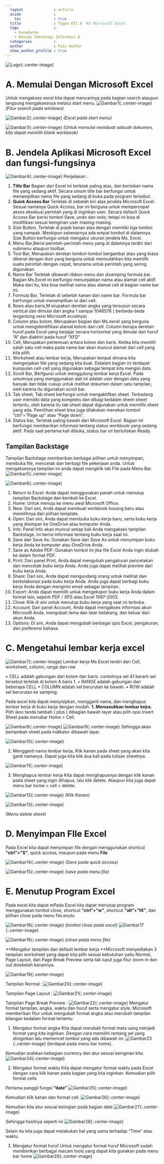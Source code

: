 ```yaml
---
  layout              : article
  aside               :
    toc               : true
  title               : Tugas KTI A '#3 Microsoft Excel
  tags                : 
    - Gunadarma
    - Konsep Teknologi Informasi A
  categories          : 
  author              : Faiz Authar
  show_author_profile : true
---
```

![Logo](/assets/images/Posts/2020-04-20-KTI-A-4/logo.png){:.center-image}

# A. Memulai Dengan Microsoft Excel
Untuk mengakses excel kita dapat mencarinya pada bagian search ataupun langsung mengaksesnya melalui start menu.
![Gambar1](/assets/images/Posts/2020-04-20-KTI-A-4/image001.png){:.center-image}
*(Fitur search pada windows)*

![Gambar2](/assets/images/Posts/2020-04-20-KTI-A-4/image002.png){:.center-image}
*(Excel pada start menu)*

![Gambar3](/assets/images/Posts/2020-04-20-KTI-A-4/image003.png){:.center-image}
*(Untuk memulai membuat sebuah dokumen, kita dapat memilih blank workbook)*

# B. Jendela Aplikasi Microsoft Excel dan fungsi-fungsinya
![Gambar4](/assets/images/Posts/2020-04-20-KTI-A-4/image004.png){:.center-image}
Penjelasan : 
1. **Title Bar** Bagian dari Excel ini terletak paling atas, dan berisikan nama file yang sedang aktif. Secara umum title bar berfungsi untuk menampilkan nama file yang sedang di buka pada program tersebut. 
2. **Quick Access Bar** Terletak di sebelah kiri atas jendela Microsoft Excel. Sesuai namanya Quick Access, bar ini berguna untuk mempercepat akses eksekusi perintah yang di inginkan user. Secara default Quick Access Bar berisi tombol Save, undo dan redo, tetapi ini bisa di modifikasi sesuai keinginan user masing-masing.
3. Size Button, Terletak di pojok kanan atas dengan memiliki tiga tombol yang nampak. Meskipun sebenarnya ada empat tombol di dalamnya. Size Button berfungsi untuk mengatur ukuran jendela Ms. Excel.
4. Menu Bar,Berisi perintah-perintah menu yang di dalamnya terdiri dari submenu ataupun toolbar.
5. Tool Bar, Merupakan deretan tombol-tombol bergambar atau yang biasa dikenal dengan ikon yang berguna untuk memudahkan kita memilih suatu perintah dengan cepat, terutama untuk perintah yang sering digunakan.
6. Name Bar Terletak dibawah ribbon menu dan disamping formula bar. Bagian Ms.Excel ini berfungsi menunjukkan nama atau alamat cell aktif. Maka dari itu, kita bisa melihat nama atau alamat cell di bagian name bar ini.
7. Formula Bar, Terletak di sebelah kanan dari name bar. Formula bar berfungsi untuk menampilkan isi dari cell.
8. Rows atau baris,M erupakan deretan angka yang tersusun secara vertical dan dimulai dari angka 1 sampai 1048576 ( berbeda-beda tergantung versi Microsoft eccelnya)
9. Column atau kolom, Merupakan bagian dari Ms.excel yang berguna untuk mengidentifikasi alamat kolom dari cell. Column berupa deretan huruf pada Excel yang berjajar secara horizontal yang dimulai dari huruf “A” dan diakhiri pada huruf “XFD”
10. Cell, Merupakan pertemuan antara kolom dan baris. Ketika kita memilih salah satu cell maka pada name bar akan muncul alamat dari cell yang kita pilih.
11. Worksheet atau lembar kerja, Merupakan tempat dimana kita mengerjakan file yang sedang kita buat. Didalam bagian ini terdapat kumpulan cell-cell yang digunakan sebagai tempat kita mengisi data.
12. Scroll Bar, Berfgunsi untuk menggulung lembar kerja Excel. Pada umumnya yang menggunakan alat ini adalah user dengan data yang banyak dan tidak cukup untuk melihat dokumen dalam satu tampilan, oleh karena itu digunakan scroll bar.
13. Tab sheet, Tab sheet berfungsi untuk mengaktifkan sheet. Terkadang user memiliki data yang kompleks dan dibagi kedalam sheet-sheet tertentu, oleh karena itu tab sheet dapat digunakan untuk memilihi sheet yang ada. Pemilihan sheet bisa juga dilakukan menekan tombol “ctrl”+”Page up” atau “Page down”.
14. Status bar, Terletak paling bawah dari Microsoft Excel. Bagian ini berfungsi memberikan informasi tentang status workbook yang sedang aktif. Pada saat pertama kali dibuka, status bar ini bertuliskan Ready.

## Tampilan Backstage
Tampilan Backstage memberikan berbagai pilihan untuk menyimpan, membuka file, mencetak dan berbagi file pekerjaan anda. Untuk mengaksesnya tampilan ini anda dapat mengklik tab File pada Menu Bar.
![Gambar5](/assets/images/Posts/2020-04-20-KTI-A-4/image005.png){:.center-image}

![Gambar6](/assets/images/Posts/2020-04-20-KTI-A-4/image006.png){:.center-image}

1. Return to Excel: Anda dapat menggunakan panah untuk menutup tampilan Backstage dan kembali ke Excel. 
2. Home: Untuk menuju ke menu awal Microsoft Office. 
3. New: Dari sini, Anda dapat membuat workbook kosong baru atau memilihnya dari pilihan template. 
4. Open: Dari sini, Anda dapat membuka buku kerja baru, serta buku kerja yang disimpan ke OneDrive atau komputer Anda. 
5. Info: Panel Info akan muncul setiap kali Anda mengakses tampilan Backstage. Ini berisi informasi tentang buku kerja saat ini. 
6. Save dan Save As: Gunakan Save dan Save As untuk menyimpan buku kerja Anda ke komputer atau OneDrive Anda. 
7. Save as Adobe PDF: Gunakan tombol ini jika file Excel Anda ingin diubah ke dalam format PDF. 
8. Print: Dari panel Print, Anda dapat mengubah pengaturan pencetakan dan mencetak buku kerja Anda. Anda juga dapat melihat preview dari buku kerja Anda. 
9. Share: Dari sini, Anda dapat mengundang orang untuk melihat dan berkolaborasi pada buku kerja Anda. Anda juga dapat berbagi buku kerja Anda dengan mengirim email sebagai lampiran. 
10. Export: Anda dapat memilih untuk mengekspor buku kerja Anda dalam format lain, seperti PDF / XPS atau Excel 1997-2003. 
11. Close: Klik di sini untuk menutup buku kerja yang saat ini terbuka. 
12. Account: Dari panel Account, Anda dapat mengakses informasi akun Microsoft Anda, mengubah tema dan latar belakang, dan keluar dari akun Anda. 
13. Options: Di sini, Anda dapat mengubah berbagai opsi Excel, pengaturan, dan preferensi bahasa. 


# C. Mengetahui lembar kerja excel
![Gambar7](/assets/images/Posts/2020-04-20-KTI-A-4/image007.png){:.center-image}
Lembar kerja Ms.Excel terdiri dari Cell, worksheet, column, range dan row

• CELL adalah gabungan dari kolom dan baris. contohnya sel A1 berarti sel tersebut terletak di kolom A baris 1. 
• RANGE adalah gabungan dari beberapa CELL 
• COLUMN adalah sel berurutan ke bawah. 
• ROW adalah sel berurutan ke samping. 

Pada excel kita dapat menyisipkan, mengganti nama, dan menghapus lembar kerja di buku kerja dengan mudah.
**1. Memasukkan lembar kejra.** Pilih ikon tanda tambah ( plus ) dibagian bawah layer atau pilih opsi Insert Sheet pada menubar Home > Cell. 

![Gambar8](/assets/images/Posts/2020-04-20-KTI-A-4/image008.png){:.center-image}
![Gambar9](/assets/images/Posts/2020-04-20-KTI-A-4/image009.png){:.center-image}
Sehingga akan bertambah sheet pada indikator dibawah layar.

![Gambar10](/assets/images/Posts/2020-04-20-KTI-A-4/image010.png){:.center-image}

2. Mengganti nama lembar kerja, Klik kanan pada sheet yang akan kita ganti namanya. Dapat juga kita klik dua kali pada tulisan sheetnya.

![Gambar11](/assets/images/Posts/2020-04-20-KTI-A-4/image011.png){:.center-image}

3. Menghapus lembar kerja
Kita dapat menghapusnya dengan klik kanan pada sheet yang ingin dihapus, lalu klik delete. Ataupun kita juga dapat menu bar home > cell > delete.

![Gambar12](/assets/images/Posts/2020-04-20-KTI-A-4/image012.png){:.center-image}
*(Klik Kanan)*

![Gambar13](/assets/images/Posts/2020-04-20-KTI-A-4/image013.png){:.center-image}

*(Menu delete sheet)*

# D. Menyimpan FIle Excel
Pada Excel kita dapat menyimpan file dengan menggunakan shortcut **"ctrl"+"S"**, quick access, maupun pada menu **File**

![Gambar14](/assets/images/Posts/2020-04-20-KTI-A-4/image014.png){:.center-image}
*(Save pada quick access)*

![Gambar15](/assets/images/Posts/2020-04-20-KTI-A-4/image015.png){:.center-image}
*(save pada menu file)*

# E. Menutup Program Excel
Pada excel kita dapat mPada Excel kita dapat menutup program menggunakan tombol close, shortcut **“ctrl”+”w”**, shortcut **“alt”+”f4”**, dan pilihan close pada menu file.enutu

![Gambar16](/assets/images/Posts/2020-04-20-KTI-A-4/image016.png){:.center-image}
*(tombol close pada excel)*
![Gambar17](/assets/images/Posts/2020-04-20-KTI-A-4/image017.png){:.center-image}

![Gambar18](/assets/images/Posts/2020-04-20-KTI-A-4/image018.png){:.center-image}
*(close pada menu file)*

**Mengatur tampilan dan default lembar kerja
**Microsoft menyediakan 3 tampilan worksheet yang dapat kita pilih sesuai kebutuhan yaitu Normal, Page Layout, dan Page Break Preview serta tak luput juga fitur zoom in dan out disebelah kanannya.

![Gambar19](/assets/images/Posts/2020-04-20-KTI-A-4/image019.png){:.center-image}

Tampilan Normal :
![Gambar20](/assets/images/Posts/2020-04-20-KTI-A-4/image020.png){:.center-image}

Tampilan Page Layout :
![Gambar21](/assets/images/Posts/2020-04-20-KTI-A-4/image021.png){:.center-image}

Tampilan Page Break Preview :
![Gambar22](/assets/images/Posts/2020-04-20-KTI-A-4/image022.png){:.center-image}
Mengatur format tampilan, angka, waktu dan huruf serta mengatur style. Microsoft memberikan fitur untuk mengubah format angka atau merubah tampilan bilangan kedalam format tertentu.

1. Mengatur format angka
Kita dapat merubah format mata uang menjadi format yang kita inginkan. Dengan cara memilihi rentang sel yang diinginkan lalu memencet tombol yang ada dibawah ini.
![Gambar23](/assets/images/Posts/2020-04-20-KTI-A-4/image023.png){:.center-image}
(terdapat pada menu bar home).

Kemudian arahkan kebagian currency dan atur sesuai keinginan kita.
![Gambar24](/assets/images/Posts/2020-04-20-KTI-A-4/image022.png){:.center-image}


2. Mengatur format waktu
Kita dapat mengatur format waktu pada Excel dengan cara klik kanan pada bagian yang kita inginkan. Kemudian pilih format cells

Pertama panggil fungsi **“date”**
![Gambar25](/assets/images/Posts/2020-04-20-KTI-A-4/image025.png){:.center-image}


Kemudian klik kanan dan format cell.
![Gambar26](/assets/images/Posts/2020-04-20-KTI-A-4/image026.png){:.center-image}


Kemudian kita atur sesuai keiingian pada bagian date 
![Gambar27](/assets/images/Posts/2020-04-20-KTI-A-4/image027.png){:.center-image}


Sehingga hasilnya seperti ini
![Gambar28](/assets/images/Posts/2020-04-20-KTI-A-4/image028.png){:.center-image}


Selain itu kita juga dapat melakukan hal yang sama terhadap “Time” atau waktu.

3. Mengatur format huruf
Untuk mengatur format huruf Microsoft sudah memberikan berbagai macam tools yang dapat kita gunakan pada menu bar home
![Gambar29](/assets/images/Posts/2020-04-20-KTI-A-4/image029.png){:.center-image}
